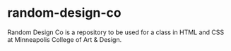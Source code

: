 # random-design-co
Random Design Co is a repository to be used for a class in HTML and CSS at Minneapolis College of Art & Design.
